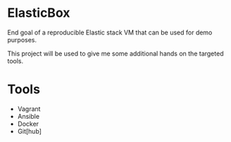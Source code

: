 # ElasticBox
End goal of a reproducible Elastic stack VM that can be used for demo purposes.

This project will be used to give me some additional hands on the targeted tools.

# Tools
- Vagrant
- Ansible
- Docker
- Git[hub]
